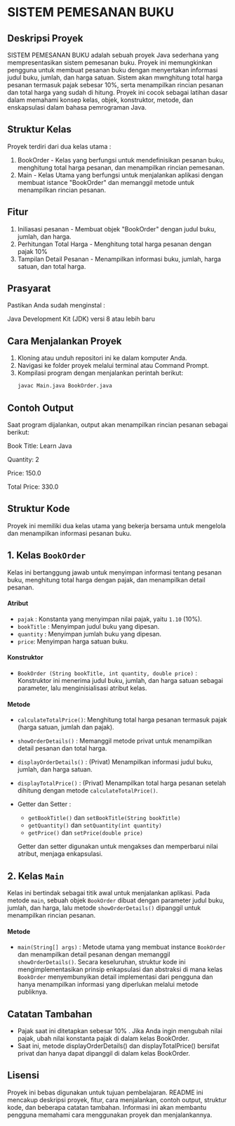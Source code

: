 # SISTEM PEMESANAN BUKU
## Deskripsi Proyek

SISTEM PEMESANAN BUKU adalah sebuah proyek Java sederhana yang mempresentasikan sistem pemesanan buku.
Proyek ini memungkinkan pengguna untuk membuat pesanan buku dengan menyertakan informasi judul buku,
jumlah, dan harga satuan. Sistem akan mwnghitung total harga pesanan termasuk pajak sebesar 10%, serta
menampilkan rincian pesanan dan total harga yang sudah di hitung. Proyek ini cocok sebagai latihan dasar
dalam memahami konsep kelas, objek, konstruktor, metode, dan enskapsulasi dalam bahasa pemrograman Java.

## Struktur Kelas
Proyek terdiri dari dua kelas utama :
1. BookOrder - Kelas yang berfungsi untuk mendefinisikan pesanan buku, menghitung total harga pesanan, 
dan menampilkan rincian pemesanan.
2. Main - Kelas Utama yang berfungsi untuk menjalankan aplikasi dengan membuat istance "BookOrder" dan
memanggil metode untuk menampilkan rincian pesanan.

## Fitur
1. Iniliasasi pesanan - Membuat objek "BookOrder" dengan judul buku, jumlah, dan harga.
2. Perhitungan Total Harga - Menghitung total harga pesanan dengan pajak 10%
3. Tampilan Detail Pesanan - Menampilkan informasi buku, jumlah, harga satuan, dan total harga.

## Prasyarat
Pastikan Anda sudah menginstal : 

Java Development Kit (JDK) versi 8 atau lebih baru

## Cara Menjalankan Proyek
1. Kloning atau unduh repositori ini ke dalam komputer Anda.
2. Navigasi ke folder proyek melalui terminal atau Command Prompt.
3. Kompilasi program dengan menjalankan perintah berikut:
   ```bash
   javac Main.java BookOrder.java
   
## Contoh Output
Saat program dijalankan, output akan menampilkan rincian pesanan sebagai berikut:

Book Title: Learn Java

Quantity: 2

Price: 150.0

Total Price: 330.0

## Struktur Kode
Proyek ini memiliki dua kelas utama yang bekerja bersama untuk mengelola dan menampilkan informasi pesanan buku.

## 1. Kelas `BookOrder`
Kelas ini bertanggung jawab untuk menyimpan informasi tentang pesanan buku, menghitung total harga dengan pajak, dan 
menampilkan detail pesanan.

#### Atribut
- `pajak` : Konstanta yang menyimpan nilai pajak, yaitu `1.10` (10%).
- `bookTitle` : Menyimpan judul buku yang dipesan.
- `quantity` : Menyimpan jumlah buku yang dipesan.
- `price`: Menyimpan harga satuan buku.

#### Konstruktor
- `BookOrder (String bookTitle, int quantity, double price)` : Konstruktor ini menerima judul buku, jumlah, dan harga 
satuan sebagai parameter, lalu menginisialisasi atribut kelas.

#### Metode
- `calculateTotalPrice()`: Menghitung total harga pesanan termasuk pajak (harga satuan, jumlah dan pajak).
- `showOrderDetails()` : Memanggil metode privat untuk menampilkan detail pesanan dan total harga.
- `displayOrderDetails()` : (Privat) Menampilkan informasi judul buku, jumlah, dan harga satuan.
- `displayTotalPrice()` : (Privat) Menampilkan total harga pesanan setelah dihitung dengan metode `calculateTotalPrice()`.
- Getter dan Setter : 
  - `getBookTitle()` dan `setBookTitle(String bookTitle)`
  - `getQuantity()` dan `setQuantity(int quantity)`
  - `getPrice()` dan `setPrice(double price)`

  Getter dan setter digunakan untuk mengakses dan memperbarui nilai atribut, menjaga enkapsulasi.

## 2. Kelas `Main`
Kelas ini bertindak sebagai titik awal untuk menjalankan aplikasi. Pada metode `main`, sebuah objek `BookOrder` dibuat 
dengan parameter judul buku, jumlah, dan harga, lalu metode `showOrderDetails()` dipanggil untuk menampilkan rincian pesanan.

#### Metode
- `main(String[] args)` : Metode utama yang membuat instance `BookOrder` dan menampilkan detail pesanan dengan memanggil 
`showOrderDetails()`. Secara keseluruhan, struktur kode ini mengimplementasikan prinsip enkapsulasi dan abstraksi di mana 
kelas `BookOrder` menyembunyikan detail implementasi dari pengguna dan hanya menampilkan informasi yang diperlukan melalui 
metode publiknya.

## Catatan Tambahan
- Pajak saat ini ditetapkan sebesar 10% . Jika Anda ingin mengubah nilai pajak, ubah nilai konstanta pajak di dalam kelas BookOrder.
- Saat ini, metode displayOrderDetails() dan displayTotalPrice() bersifat privat dan hanya dapat dipanggil di dalam kelas BookOrder.

## Lisensi
Proyek ini bebas digunakan untuk tujuan pembelajaran. README ini mencakup deskripsi proyek, fitur, cara menjalankan, contoh
output, struktur kode, dan beberapa catatan tambahan. Informasi ini akan membantu pengguna memahami cara menggunakan proyek dan menjalankannya.

